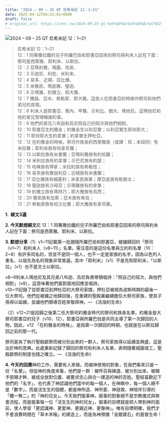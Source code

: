 ```yaml
---
title: "2024 – 09 – 25 QT 尼希米記 12：1~21"
date: 2025-04-12T04:51:01+0800
draft: false
# original_url: https://cmtc.tw/2024-09-25-qt-%e5%b0%bc%e5%b8%8c%e7%b1%b3%e8%a8%98-12%ef%bc%9a121
---
```


![2024 – 09 – 25 QT 尼希米記 12：1~21](/images/qt.jpg  "2024 – 09 – 25 QT 尼希米記 12：1~21")

> 尼希米記 12：1~21  
> 12：1 同著撒拉鐵的兒子所羅巴伯和耶書亞回來的祭司與利未人記在下面：祭司是西萊雅、耶利米、以斯拉、  
> 12：2 亞瑪利雅、瑪鹿、哈突、  
> 12：3 示迦尼、利宏、米利末、  
> 12：4 易多、近頓、亞比雅、  
> 12：5 米雅民、瑪底雅、璧迦、  
> 12：6 示瑪雅、約雅立、耶大雅、  
> 12：7 撒路、亞木、希勒家、耶大雅。這些人在耶書亞的時候作祭司和他們弟兄的首領。  
> 12：8 利未人是耶書亞、賓內、甲篾、示利比、猶大、瑪他尼。這瑪他尼和他的弟兄管理稱謝的事。  
> 12：9 他們的弟兄八布迦和烏尼照自己的班次與他們相對。  
> 12：10 耶書亞生約雅金；約雅金生以利亞實；以利亞實生耶何耶大；  
> 12：11 耶何耶大生約拿單；約拿單生押杜亞。  
> 12：12 在約雅金的時候，祭司作族長的西萊雅族（或譯：班；本段同）有米拉雅；耶利米族有哈拿尼雅；  
> 12：13 以斯拉族有米書蘭；亞瑪利雅族有約哈難；  
> 12：14 米利古族有約拿單；示巴尼族有約瑟；  
> 12：15 哈琳族有押拿；米拉約族有希勒愷；  
> 12：16 易多族有撒迦利亞；近頓族有米書蘭；  
> 12：17 亞比雅族有細基利；米拿民族某；摩亞底族有毗勒太；  
> 12：18 璧迦族有沙母亞；示瑪雅族有約拿單；  
> 12：19 約雅立族有瑪特乃；耶大雅族有烏西；  
> 12：20 撒來族有加萊；亞木族有希伯；  
> 12：21 希勒家族有哈沙比雅；耶大雅族有拿坦業。

**1.  經文3遍**

**2. 今天默想經文**尼 12：1 同著撒拉鐵的兒子所羅巴伯和耶書亞回來的祭司與利未人記在下面：祭司是西萊雅、耶利米、以斯拉。

**3. 默想分享**（1）v1~11記載第一批跟隨所羅巴伯和耶書亞，被擄歸回的「祭司（v1~7）和利未人（v8~11）」名單。需注意的是這份名單與立約的名單（10：2~8）有許多同名的，但並不是同一個人，也不一定是家族的名字，因為以色列人重名、以祖先為名的現象非常普遍。其中「耶利米」（v1）不是先知耶利米，「以斯拉」（v1）也不是文士以斯拉。

v8~9利未人瑪他尼及其兄弟八布迦、烏尼負責帶領唱詩：「照自己的班次，與他們相對」（v9），這意味著他們面對面地回應並唱詩。  
v10~11記錄了從耶書亞到押杜亞的大祭司家譜，押杜亞被視為波斯時期的最後一位大祭司。他們從被擄之地歸回後，在重建的聖殿裏繼續擔任大祭司家族，使其子孫得以延續，並讓他們領導百姓來敬拜神。— 《活潑的生命》

（2）v12~21是回歸之後第二任大祭司約雅金時代的祭司和族長名單。約雅金是大祭司耶書亞的兒子（v10、12），耶書亞與所羅巴伯是共同主導了第一次歸回的人物。因此，v12 「在約雅金的時候」，是指第一次歸回的時期，也就是在以斯拉歸回之前的那一代。

祭司是為了執行聖殿獻祭而被分別出來的一群人，祭司家族得以延續並興盛，這是出於神的恩典。此處重新記錄了歸回的祭司和利未人名單，表明隨著城牆竣工，聖殿獻祭的制度也隨之確立。— 《活潑的生命》

**4. 今天的回應**神的工作，需要有人來做。而被神使用的對象，在我們看來只是一份「名單」，但從神的角度來看，他們是一群：被呼召與揀選、被分別出來、被賜予恩賜才幹、被成全放對位置、被要求忠心與合一建造的神的百姓。聖經喜歡記下他們的「名字」，也代表了神認識他們當中的每一個人，在神眼中，每一個人絕不是「數字」，而是活生生的個體，都是神所造、神所愛、神拯救、神陪伴引導的「獨一無二」的「神的兒女」。今天我們服事神，服事的對象絕不是宗教儀式與聚會流程，而是服事每一位「活生生的神的兒女」，服事的目標就是把人帶到神的面前，使人學習「更認識神、更愛神、更親近神、更像神」。唯有目標明確，我們才不會浪費時間在「草木禾稭」的建造上，而是為神預備「金銀寶石」的基督生命！